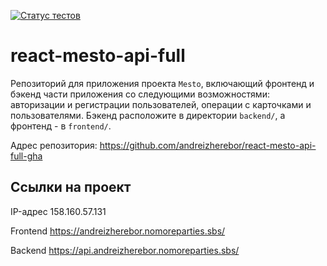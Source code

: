 [![Статус тестов](../../actions/workflows/tests.yml/badge.svg)](../../actions/workflows/tests.yml)

# react-mesto-api-full
Репозиторий для приложения проекта `Mesto`, включающий фронтенд и бэкенд части приложения со следующими возможностями: авторизации и регистрации пользователей, операции с карточками и пользователями. Бэкенд расположите в директории `backend/`, а фронтенд - в `frontend/`. 
  

Адрес репозитория: https://github.com/andreizherebor/react-mesto-api-full-gha

## Ссылки на проект

IP-адрес 158.160.57.131

Frontend https://andreizherebor.nomoreparties.sbs/

Backend https://api.andreizherebor.nomoreparties.sbs/
